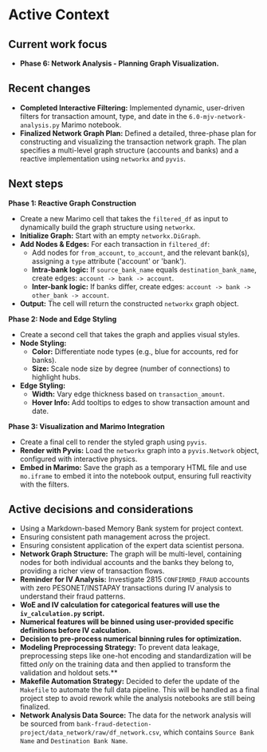 # Active Context

## Current work focus

*   **Phase 6: Network Analysis - Planning Graph Visualization.**

## Recent changes

*   **Completed Interactive Filtering:** Implemented dynamic, user-driven filters for transaction amount, type, and date in the `6.0-mjv-network-analysis.py` Marimo notebook.
*   **Finalized Network Graph Plan:** Defined a detailed, three-phase plan for constructing and visualizing the transaction network graph. The plan specifies a multi-level graph structure (accounts and banks) and a reactive implementation using `networkx` and `pyvis`.

## Next steps

**Phase 1: Reactive Graph Construction**
*   Create a new Marimo cell that takes the `filtered_df` as input to dynamically build the graph structure using `networkx`.
*   **Initialize Graph:** Start with an empty `networkx.DiGraph`.
*   **Add Nodes & Edges:** For each transaction in `filtered_df`:
    *   Add nodes for `from_account`, `to_account`, and the relevant bank(s), assigning a `type` attribute ('account' or 'bank').
    *   **Intra-bank logic:** If `source_bank_name` equals `destination_bank_name`, create edges: `account -> bank -> account`.
    *   **Inter-bank logic:** If banks differ, create edges: `account -> bank -> other_bank -> account`.
*   **Output:** The cell will return the constructed `networkx` graph object.

**Phase 2: Node and Edge Styling**
*   Create a second cell that takes the graph and applies visual styles.
*   **Node Styling:**
    *   **Color:** Differentiate node types (e.g., blue for accounts, red for banks).
    *   **Size:** Scale node size by degree (number of connections) to highlight hubs.
*   **Edge Styling:**
    *   **Width:** Vary edge thickness based on `transaction_amount`.
    *   **Hover Info:** Add tooltips to edges to show transaction amount and date.

**Phase 3: Visualization and Marimo Integration**
*   Create a final cell to render the styled graph using `pyvis`.
*   **Render with Pyvis:** Load the `networkx` graph into a `pyvis.Network` object, configured with interactive physics.
*   **Embed in Marimo:** Save the graph as a temporary HTML file and use `mo.iframe` to embed it into the notebook output, ensuring full reactivity with the filters.

## Active decisions and considerations

*   Using a Markdown-based Memory Bank system for project context.
*   Ensuring consistent path management across the project.
*   Ensuring consistent application of the expert data scientist persona.
*   **Network Graph Structure:** The graph will be multi-level, containing nodes for both individual accounts and the banks they belong to, providing a richer view of transaction flows.
*   **Reminder for IV Analysis:** Investigate 2815 `CONFIRMED_FRAUD` accounts with zero PESONET/INSTAPAY transactions during IV analysis to understand their fraud patterns.
*   **WoE and IV calculation for categorical features will use the `iv_calculation.py` script.**
*   **Numerical features will be binned using user-provided specific definitions before IV calculation.**
*   **Decision to pre-process numerical binning rules for optimization.**
*   **Modeling Preprocessing Strategy:** To prevent data leakage, preprocessing steps like one-hot encoding and standardization will be fitted *only* on the training data and then applied to transform the validation and holdout sets.**
*   **Makefile Automation Strategy:** Decided to defer the update of the `Makefile` to automate the full data pipeline. This will be handled as a final project step to avoid rework while the analysis notebooks are still being finalized.
*   **Network Analysis Data Source:** The data for the network analysis will be sourced from `bank-fraud-detection-project/data_network/raw/df_network.csv`, which contains `Source Bank Name` and `Destination Bank Name`.
